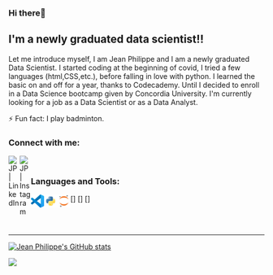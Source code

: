 ### Hi there👋 


## I'm a newly graduated data scientist!!
Let me introduce myself, I am Jean Philippe and I am a newly graduated Data Scientist.
I started coding at the beginning of covid, I tried a few languages (html,CSS,etc.), before falling in love with python.
I learned the basic on and off for a year, thanks to Codecademy. Until I decided to enroll in a Data Science bootcamp given by Concordia University.
I'm currently looking for a job as a Data Scientist or as a Data Analyst.

⚡ Fun fact: I play badminton.

### Connect with me:

[<img align="left" alt="JP | LinkedIn" width="22px" src="https://cdn.jsdelivr.net/npm/simple-icons@v3/icons/linkedin.svg" />][linkedin]
[<img align="left" alt="JP | Instagram" width="22px" src="https://cdn.jsdelivr.net/npm/simple-icons@v3/icons/instagram.svg" />][instagram]

<br />

### Languages and Tools:

[<img align="left" alt="Visual Studio Code" width="26px" src="https://raw.githubusercontent.com/github/explore/80688e429a7d4ef2fca1e82350fe8e3517d3494d/topics/visual-studio-code/visual-studio-code.png" />]
[<img align="left" alt="Python" width="26px" src="https://raw.githubusercontent.com/github/explore/80688e429a7d4ef2fca1e82350fe8e3517d3494d/topics/python/python.png" />]
[<img align="left" alt="jupyter" width="26px" src="https://raw.githubusercontent.com/github/explore/80688e429a7d4ef2fca1e82350fe8e3517d3494d/topics/jupyter-notebook/jupyter-notebook.png" />]

<br />
<br />



---

[![Jean Philippe's GitHub stats](https://github-readme-stats.vercel.app/api?username=JeanPhilPetitFrere&count_private=true)](https://github.com/JeanPhilPetitFrere/github-readme-stats)

![](https://github.com/JeanPhilPetitFrere/github-stats/blob/master/generated/overview.svg)


[instagram]: https://www.instagram.com/jean_philippe_petit_frere_/
[linkedin]: https://www.linkedin.com/in/jeanphilpetitfrere/


